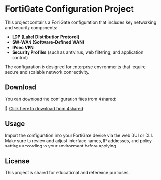 # FortiGate Configuration Project

This project contains a FortiGate configuration that includes key networking and security components:

- **LDP (Label Distribution Protocol)**
- **SW-WAN (Software-Defined WAN)**
- **IPsec VPN**
- **Security Profiles** (such as antivirus, web filtering, and application control)

The configuration is designed for enterprise environments that require secure and scalable network connectivity.

## Download

You can download the configuration files from 4shared:

🔗 [Click here to download from 4shared](https://www.4shared.com/folder/pRZYrwfV/_online.html)

## Usage

Import the configuration into your FortiGate device via the web GUI or CLI.  
Make sure to review and adjust interface names, IP addresses, and policy settings according to your environment before applying.

## License

This project is shared for educational and reference purposes.

